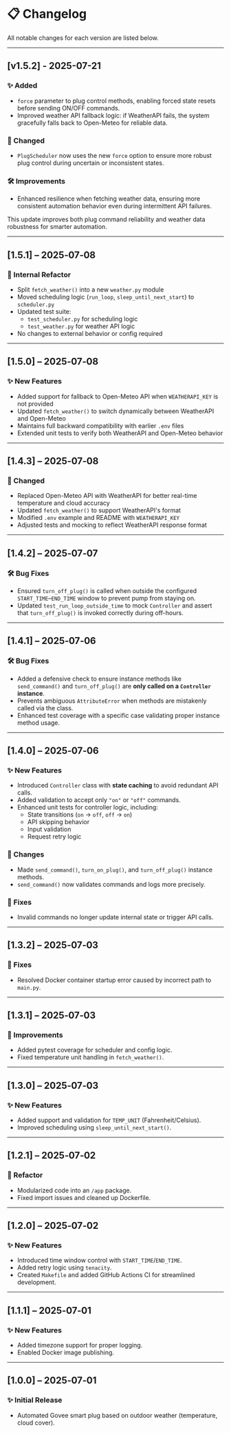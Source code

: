 # 📋 Changelog

All notable changes for each version are listed below.

---
## [v1.5.2] - 2025-07-21

### ✨ Added
- `force` parameter to plug control methods, enabling forced state resets before sending ON/OFF commands.
- Improved weather API fallback logic: if WeatherAPI fails, the system gracefully falls back to Open-Meteo for reliable data.

### 🔧 Changed
- `PlugScheduler` now uses the new `force` option to ensure more robust plug control during uncertain or inconsistent states.

### 🛠️ Improvements
- Enhanced resilience when fetching weather data, ensuring more consistent automation behavior even during intermittent API failures.

This update improves both plug command reliability and weather data robustness for smarter automation.

---

## [1.5.1] – 2025‑07‑08
### 🧼 Internal Refactor
- Split `fetch_weather()` into a new `weather.py` module
- Moved scheduling logic (`run_loop`, `sleep_until_next_start`) to `scheduler.py`
- Updated test suite:
  - `test_scheduler.py` for scheduling logic
  - `test_weather.py` for weather API logic
- No changes to external behavior or config required

---

## [1.5.0] – 2025‑07‑08
### ✨ New Features
- Added support for fallback to Open-Meteo API when `WEATHERAPI_KEY` is not provided
- Updated `fetch_weather()` to switch dynamically between WeatherAPI and Open-Meteo
- Maintains full backward compatibility with earlier `.env` files
- Extended unit tests to verify both WeatherAPI and Open-Meteo behavior

---

## [1.4.3] – 2025‑07‑08
### 🔄 Changed
- Replaced Open-Meteo API with WeatherAPI for better real-time temperature and cloud accuracy
- Updated `fetch_weather()` to support WeatherAPI's format
- Modified `.env` example and README with `WEATHERAPI_KEY`
- Adjusted tests and mocking to reflect WeatherAPI response format

---

## [1.4.2] – 2025‑07‑07
### 🛠 Bug Fixes
- Ensured `turn_off_plug()` is called when outside the configured `START_TIME`–`END_TIME` window to prevent pump from staying on.
- Updated `test_run_loop_outside_time` to mock `Controller` and assert that `turn_off_plug()` is invoked correctly during off-hours.

---

## [1.4.1] – 2025‑07‑06
### 🛠 Bug Fixes
- Added a defensive check to ensure instance methods like `send_command()` and `turn_off_plug()` are **only called on a `Controller` instance**.
- Prevents ambiguous `AttributeError` when methods are mistakenly called via the class.
- Enhanced test coverage with a specific case validating proper instance method usage.

---

## [1.4.0] – 2025‑07‑06
### ✨ New Features
- Introduced `Controller` class with **state caching** to avoid redundant API calls.
- Added validation to accept only `"on"` or `"off"` commands.
- Enhanced unit tests for controller logic, including:
  - State transitions (`on` → `off`, `off` → `on`)
  - API skipping behavior
  - Input validation
  - Request retry logic

### 🔄 Changes
- Made `send_command()`, `turn_on_plug()`, and `turn_off_plug()` instance methods.
- `send_command()` now validates commands and logs more precisely.

### 🐞 Fixes
- Invalid commands no longer update internal state or trigger API calls.

---

## [1.3.2] – 2025‑07‑03
### 🐞 Fixes
- Resolved Docker container startup error caused by incorrect path to `main.py`.

---

## [1.3.1] – 2025‑07‑03
### 🧪 Improvements
- Added pytest coverage for scheduler and config logic.
- Fixed temperature unit handling in `fetch_weather()`.

---

## [1.3.0] – 2025‑07‑03
### ✨ New Features
- Added support and validation for `TEMP_UNIT` (Fahrenheit/Celsius).
- Improved scheduling using `sleep_until_next_start()`.

---

## [1.2.1] – 2025‑07‑02
### 🧩 Refactor
- Modularized code into an `/app` package.
- Fixed import issues and cleaned up Dockerfile.

---

## [1.2.0] – 2025‑07‑02
### ✨ New Features
- Introduced time window control with `START_TIME`/`END_TIME`.
- Added retry logic using `tenacity`.
- Created `Makefile` and added GitHub Actions CI for streamlined development.

---

## [1.1.1] – 2025‑07‑01
### ✨ New Features
- Added timezone support for proper logging.
- Enabled Docker image publishing.

---

## [1.0.0] – 2025‑07‑01
### ✨ Initial Release
- Automated Govee smart plug based on outdoor weather (temperature, cloud cover).

